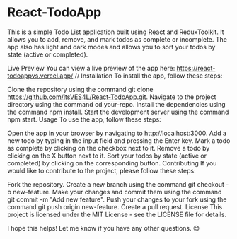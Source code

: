 ﻿# React-TodoApp

This is a simple Todo List application built using React and ReduxToolkit. It allows you to add, remove, and mark todos as complete or incomplete. The app also has light and dark modes and allows you to sort your todos by state (active or completed).

Live Preview
You can view a live preview of the app here:
https://react-todoappvs.vercel.app/
//
Installation
To install the app, follow these steps:

Clone the repository using the command git clone https://github.com/itsVES4L/React-TodoApp.git.
Navigate to the project directory using the command cd your-repo.
Install the dependencies using the command npm install.
Start the development server using the command npm start.
Usage
To use the app, follow these steps:

Open the app in your browser by navigating to http://localhost:3000.
Add a new todo by typing in the input field and pressing the Enter key.
Mark a todo as complete by clicking on the checkbox next to it.
Remove a todo by clicking on the X button next to it.
Sort your todos by state (active or completed) by clicking on the corresponding button.
Contributing
If you would like to contribute to the project, please follow these steps:

Fork the repository.
Create a new branch using the command git checkout -b new-feature.
Make your changes and commit them using the command git commit -m "Add new feature".
Push your changes to your fork using the command git push origin new-feature.
Create a pull request.
License
This project is licensed under the MIT License - see the LICENSE file for details.

I hope this helps! Let me know if you have any other questions. 😊